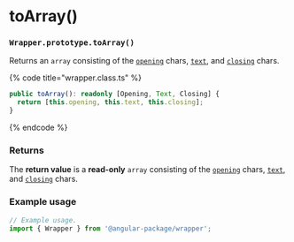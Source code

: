 # toArray()

### `Wrapper.prototype.toArray()`

Returns an `array` consisting of the [`opening`](../../wrap/instance/accessors/#wrap.prototype.opening) chars, [`text`](../../wrap/instance/accessors/#wrap.prototype.text), and [`closing`](../../wrap/instance/accessors/#wrap.prototype.closing) chars.

{% code title="wrapper.class.ts" %}
```typescript
public toArray(): readonly [Opening, Text, Closing] {
  return [this.opening, this.text, this.closing];
}
```
{% endcode %}

### Returns

The **return value** is a **read-only** `array` consisting of the [`opening`](../../wrap/instance/accessors/#wrap.prototype.opening) chars, [`text`](../../wrap/instance/accessors/#wrap.prototype.text), and [`closing`](../../wrap/instance/accessors/#wrap.prototype.closing) chars.

### Example usage

```typescript
// Example usage.
import { Wrapper } from '@angular-package/wrapper';


```

